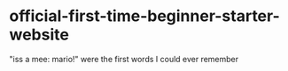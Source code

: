 # official-first-time-beginner-starter-website
"iss a mee: mario!" were the first words I could ever remember 
